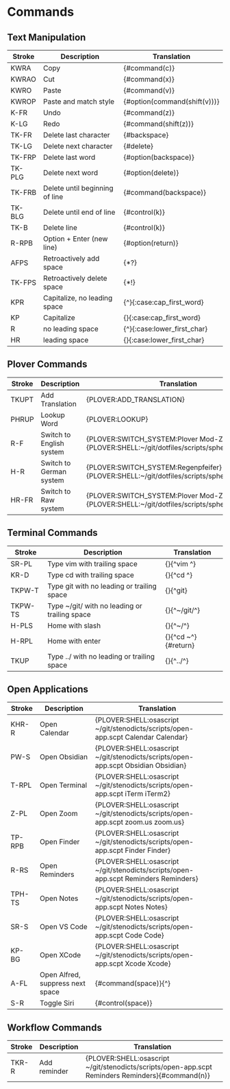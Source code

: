 # Commands

## Text Manipulation

| Stroke  | Description                  | Translation                   |
|---------|------------------------------|-------------------------------|
| KWRA    | Copy                         | {#command(c)}                 |
| KWRAO   | Cut                          | {#command(x)}                 |
| KWRO    | Paste                        | {#command(v)}                 |
| KWROP   | Paste and match style        | {#option(command(shift(v)))} |
| K-FR   | Undo                         | {#command(z)}                 |
| K-LG   | Redo                         | {#command(shift(z))}          |
| TK-FR    | Delete last character                   | {#backspace}                  |
| TK-LG    | Delete next character                       | {#delete}                     |
| TK-FRP | Delete last word              | {#option(backspace)}            |
| TK-PLG | Delete next word          | {#option(delete)}         |
| TK-FRB | Delete until beginning of line              | {#command(backspace)}            |
| TK-BLG | Delete until end of line          | {#control(k)}         |
| TK-B | Delete line          | {#control(k)}         |
| R-RPB   | Option + Enter (new line)    | {#option(return)}             |
| AFPS    | Retroactively add space      | {\*?}                         |
| TK-FPS  | Retroactively delete space   | {\*!}                         |
| KPR     | Capitalize, no leading space | {^}{:case:cap_first_word}     |
| KP      | Capitalize                   | {}{:case:cap_first_word}      |
| R       | no leading space             | {^}{:case:lower_first_char}   |
| HR      | leading space                | {}{:case:lower_first_char}      |


## Plover Commands

| Stroke | Description                  | Translation                                                                                |
|--------|------------------------------|--------------------------------------------------------------------------------------------|
| TKUPT  | Add Translation              | {PLOVER:ADD_TRANSLATION}                                                                   |
| PHRUP  | Lookup Word                  | {PLOVER:LOOKUP}                                                                            |
| R-F    | Switch to English system     | {PLOVER:SWITCH_SYSTEM:Plover Mod-Z}{PLOVER:SHELL:~/git/dotfiles/scripts/sphero/english.sh} |
| H-R    | Switch to German system      | {PLOVER:SWITCH_SYSTEM:Regenpfeifer}{PLOVER:SHELL:~/git/dotfiles/scripts/sphero/german.sh}  |
| HR-FR  | Switch to Raw system         | {PLOVER:SWITCH_SYSTEM:Plover Mod-Z Raw}{PLOVER:SHELL:~/git/dotfiles/scripts/sphero/raw.sh} |

## Terminal Commands

| Stroke       | Description                                   | Translation               |
|--------------|-----------------------------------------------|---------------------------|
| SR-PL        | Type vim with trailing space                  | {}{^vim ^}                |
| KR-D         | Type cd with trailing space                   | {}{^cd ^}                 |
| TKPW-T       | Type git with no leading or trailing space    | {}{^git}                  |
| TKPW-TS      | Type ~/git/ with no leading or trailing space | {}{^~/git/^}              |
| H-PLS        | Home with slash                               | {}{^~/^}                  |
| H-RPL        | Home with enter                               | {}{^cd ~^}{#return}       |
| TKUP         | Type ../ with no leading or trailing space    | {}{^../^}                 |


## Open Applications

| Stroke | Description                      | Translation                                                                           |
|--------|----------------------------------|---------------------------------------------------------------------------------------|
| KHR-R  | Open Calendar                    | {PLOVER:SHELL:osascript ~/git/stenodicts/scripts/open-app.scpt Calendar Calendar}     |
| PW-S   | Open Obsidian                    | {PLOVER:SHELL:osascript ~/git/stenodicts/scripts/open-app.scpt Obsidian Obsidian}     |
| T-RPL  | Open Terminal                    | {PLOVER:SHELL:osascript ~/git/stenodicts/scripts/open-app.scpt iTerm iTerm2}          |
| Z-PL   | Open Zoom                        | {PLOVER:SHELL:osascript ~/git/stenodicts/scripts/open-app.scpt zoom.us zoom.us}       |
| TP-RPB | Open Finder                      | {PLOVER:SHELL:osascript ~/git/stenodicts/scripts/open-app.scpt Finder Finder}         |
| R-RS   | Open Reminders                   | {PLOVER:SHELL:osascript ~/git/stenodicts/scripts/open-app.scpt Reminders Reminders}   |
| TPH-TS | Open Notes                       | {PLOVER:SHELL:osascript ~/git/stenodicts/scripts/open-app.scpt Notes Notes}           |
| SR-S   | Open VS Code                     | {PLOVER:SHELL:osascript ~/git/stenodicts/scripts/open-app.scpt Code Code}             |
| KP-BG  | Open XCode                       | {PLOVER:SHELL:osascript ~/git/stenodicts/scripts/open-app.scpt Xcode Xcode}           |
| A-FL   | Open Alfred, suppress next space | {#command(space)}{^}                                                                  |
| S-R    | Toggle Siri                      | {#control(space)}                                                                     |


## Workflow Commands

| Stroke | Description  | Translation                                                                                      |
|--------|--------------|--------------------------------------------------------------------------------------------------|
| TKR-R  | Add reminder | {PLOVER:SHELL:osascript ~/git/stenodicts/scripts/open-app.scpt Reminders Reminders}{#command(n)} |
